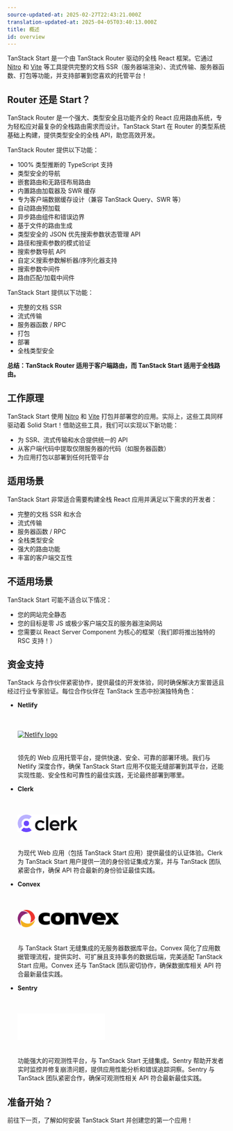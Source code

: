 ```yaml
---
source-updated-at: 2025-02-27T22:43:21.000Z
translation-updated-at: 2025-04-05T03:40:13.000Z
title: 概述
id: overview
---
```


TanStack Start 是一个由 TanStack Router 驱动的全栈 React 框架。它通过 [Nitro](https://nitro.unjs.io/) 和 [Vite](https://vitejs.dev/) 等工具提供完整的文档 SSR（服务器端渲染）、流式传输、服务器函数、打包等功能，并支持部署到您喜欢的托管平台！

## Router 还是 Start？

TanStack Router 是一个强大、类型安全且功能齐全的 React 应用路由系统，专为轻松应对最复杂的全栈路由需求而设计。TanStack Start 在 Router 的类型系统基础上构建，提供类型安全的全栈 API，助您高效开发。

TanStack Router 提供以下功能：

- 100% 类型推断的 TypeScript 支持
- 类型安全的导航
- 嵌套路由和无路径布局路由
- 内置路由加载器及 SWR 缓存
- 专为客户端数据缓存设计（兼容 TanStack Query、SWR 等）
- 自动路由预加载
- 异步路由组件和错误边界
- 基于文件的路由生成
- 类型安全的 JSON 优先搜索参数状态管理 API
- 路径和搜索参数的模式验证
- 搜索参数导航 API
- 自定义搜索参数解析器/序列化器支持
- 搜索参数中间件
- 路由匹配/加载中间件

TanStack Start 提供以下功能：

- 完整的文档 SSR
- 流式传输
- 服务器函数 / RPC
- 打包
- 部署
- 全栈类型安全

**总结：TanStack Router 适用于客户端路由，而 TanStack Start 适用于全栈路由。**

## 工作原理

TanStack Start 使用 [Nitro](https://nitro.unjs.io/) 和 [Vite](https://vitejs.dev/) 打包并部署您的应用。实际上，这些工具同样驱动着 Solid Start！借助这些工具，我们可以实现以下新功能：

- 为 SSR、流式传输和水合提供统一的 API
- 从客户端代码中提取仅限服务器的代码（如服务器函数）
- 为应用打包以部署到任何托管平台

## 适用场景

TanStack Start 非常适合需要构建全栈 React 应用并满足以下需求的开发者：

- 完整的文档 SSR 和水合
- 流式传输
- 服务器函数 / RPC
- 全栈类型安全
- 强大的路由功能
- 丰富的客户端交互性

## 不适用场景

TanStack Start 可能不适合以下情况：

- 您的网站完全静态
- 您的目标是零 JS 或极少客户端交互的服务器渲染网站
- 您需要以 React Server Component 为核心的框架（我们即将推出独特的 RSC 支持！）

## 资金支持

TanStack 与合作伙伴紧密协作，提供最佳的开发体验，同时确保解决方案普适且经过行业专家验证。每位合作伙伴在 TanStack 生态中扮演独特角色：

- **Netlify**  
  <a href="https://www.netlify.com?utm_source=tanstack" alt="Netlify Logo">  
  <picture>
  <source media="(prefers-color-scheme: dark)" srcset="https://raw.githubusercontent.com/tanstack/tanstack.com/main/app/images/netlify-dark.svg" style="height: 90px;">  
  <source media="(prefers-color-scheme: light)" srcset="https://raw.githubusercontent.com/tanstack/tanstack.com/main/app/images/netlify-light.svg" style="height: 90px;">  
    <img alt="Netlify logo" src="https://raw.githubusercontent.com/tanstack/tanstack.com/main/app/images/netlify-light.svg" style="height: 90px;">  
  </picture>  
  </a>  
  领先的 Web 应用托管平台，提供快速、安全、可靠的部署环境。我们与 Netlify 深度合作，确保 TanStack Start 应用不仅能无缝部署到其平台，还能实现性能、安全性和可靠性的最佳实践，无论最终部署到哪里。

- **Clerk**  
  <a href="https://go.clerk.com/wOwHtuJ" alt="Clerk Logo">  
  <picture>
  <source media="(prefers-color-scheme: dark)" srcset="https://raw.githubusercontent.com/tanstack/tanstack.com/main/app/images/clerk-logo-dark.svg" style="height: 40px;">  
  <source media="(prefers-color-scheme: light)" srcset="https://raw.githubusercontent.com/tanstack/tanstack.com/main/app/images/clerk-logo-light.svg" style="height: 40px;">  
  <img alt="Convex logo" src="https://raw.githubusercontent.com/tanstack/tanstack.com/main/app/images/clerk-logo-light.svg" style="height: 40px;">  
  </picture>  
  </a>  
  为现代 Web 应用（包括 TanStack Start 应用）提供最佳的认证体验。Clerk 为 TanStack Start 用户提供一流的身份验证集成方案，并与 TanStack 团队紧密合作，确保 API 符合最新的身份验证最佳实践。

- **Convex**  
  <a href="https://convex.dev?utm_source=tanstack" alt="Convex Logo">  
  <picture>
  <source media="(prefers-color-scheme: dark)" srcset="https://raw.githubusercontent.com/tanstack/tanstack.com/main/app/images/convex-white.svg" style="height: 40px;">  
  <source media="(prefers-color-scheme: light)" srcset="https://raw.githubusercontent.com/tanstack/tanstack.com/main/app/images/convex-color.svg" style="height: 40px;">  
  <img alt="Convex logo" src="https://raw.githubusercontent.com/tanstack/tanstack.com/main/app/images/convex-color.svg" style="height: 40px;">  
  </picture>  
  </a>  
  与 TanStack Start 无缝集成的无服务器数据库平台。Convex 简化了应用数据管理流程，提供实时、可扩展且支持事务的数据后端，完美适配 TanStack Start 应用。Convex 还与 TanStack 团队密切协作，确保数据库相关 API 符合最新最佳实践。

- **Sentry**  
  <a href="https://sentry.io?utm_source=tanstack" alt='Sentry Logo'>  
  <picture>
  <source media="(prefers-color-scheme: dark)" srcset="https://raw.githubusercontent.com/tanstack/tanstack.com/main/app/images/sentry-wordmark-light.svg" style="height: 60px;">  
  <source media="(prefers-color-scheme: light)" srcset="https://raw.githubusercontent.com/tanstack/tanstack.com/main/app/images/sentry-wordmark-dark.svg" style="height: 60px;">  
  <img alt="Convex logo" src="https://raw.githubusercontent.com/tanstack/tanstack.com/main/app/images/sentry-wordmark-light.svg" style="height: 60px;">  
  </picture>  
  </a>  
  功能强大的可观测性平台，与 TanStack Start 无缝集成。Sentry 帮助开发者实时监控并修复崩溃问题，提供应用性能分析和错误追踪洞察。Sentry 与 TanStack 团队紧密合作，确保可观测性相关 API 符合最新最佳实践。

## 准备开始？

前往下一页，了解如何安装 TanStack Start 并创建您的第一个应用！
